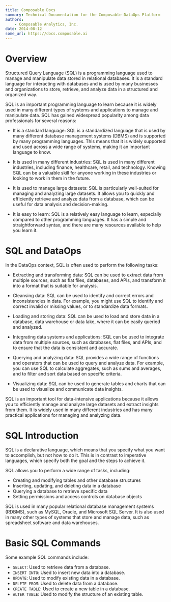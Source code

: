 ```yaml
---
title: Composable Docs
summary: Technical Documentation for the Composable DataOps Platform
authors:
    - Composable Analytics, Inc.
date: 2014-08-12
some_url: https://docs.composable.ai
---
```


# Overview

Structured Query Language (SQL) is a programming language used to manage and manipulate data stored in relational databases. It is a standard language for interacting with databases and is used by many businesses and organizations to store, retrieve, and analyze data in a structured and organized way.

SQL is an important programming language to learn because it is widely used in many different types of systems and applications to manage and manipulate data. SQL has gained widespread popularity among data professionals for several reasons:

* It is a standard language: SQL is a standardized language that is used by many different database management systems (DBMS) and is supported by many programming languages. This means that it is widely supported and used across a wide range of systems, making it an important language to know.

* It is used in many different industries: SQL is used in many different industries, including finance, healthcare, retail, and technology. Knowing SQL can be a valuable skill for anyone working in these industries or looking to work in them in the future.

* It is used to manage large datasets: SQL is particularly well-suited for managing and analyzing large datasets. It allows you to quickly and efficiently retrieve and analyze data from a database, which can be useful for data analysis and decision-making.

* It is easy to learn: SQL is a relatively easy language to learn, especially compared to other programming languages. It has a simple and straightforward syntax, and there are many resources available to help you learn it.

# SQL and DataOps

In the DataOps context, SQL is often used to perform the following tasks:

* Extracting and transforming data: SQL can be used to extract data from multiple sources, such as flat files, databases, and APIs, and transform it into a format that is suitable for analysis.

* Cleansing data: SQL can be used to identify and correct errors and inconsistencies in data. For example, you might use SQL to identify and correct invalid or missing values, or to standardize data formats.

* Loading and storing data: SQL can be used to load and store data in a database, data warehouse or data lake, where it can be easily queried and analyzed.

* Integrating data systems and applications: SQL can be used to integrate data from multiple sources, such as databases, flat files, and APIs, and to ensure that the data is consistent and accurate.

* Querying and analyzing data: SQL provides a wide range of functions and operators that can be used to query and analyze data. For example, you can use SQL to calculate aggregates, such as sums and averages, and to filter and sort data based on specific criteria.

* Visualizing data: SQL can be used to generate tables and charts that can be used to visualize and communicate data insights.

SQL is an important tool for data-intensive applications because it allows you to efficiently manage and analyze large datasets and extract insights from them. It is widely used in many different industries and has many practical applications for managing and analyzing data.

# SQL Introduction

SQL is a declarative language, which means that you specify what you want to accomplish, but not how to do it. This is in contrast to imperative languages, which specify both the goal and the steps to achieve it.

SQL allows you to perform a wide range of tasks, including:

* Creating and modifying tables and other database structures
* Inserting, updating, and deleting data in a database
* Querying a database to retrieve specific data
* Setting permissions and access controls on database objects

SQL is used in many popular relational database management systems (RDBMS), such as MySQL, Oracle, and Microsoft SQL Server. It is also used in many other types of systems that store and manage data, such as spreadsheet software and data warehouses.

# Basic SQL Commands

Some example SQL commands include:

* `SELECT`: Used to retrieve data from a database.
* `INSERT INTO`: Used to insert new data into a database.
* `UPDATE`: Used to modify existing data in a database.
* `DELETE FROM`: Used to delete data from a database.
* `CREATE TABLE`: Used to create a new table in a database.
* `ALTER TABLE`: Used to modify the structure of an existing table.